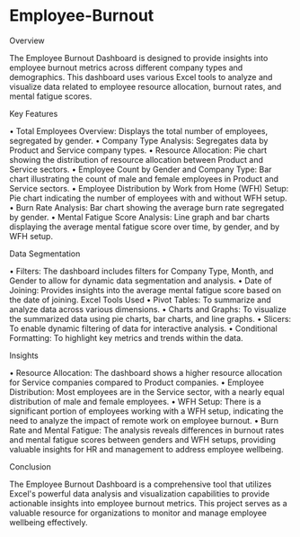 # Employee-Burnout
Overview


The Employee Burnout Dashboard is designed to provide insights into employee burnout metrics across different company types and demographics. This dashboard uses various Excel tools to analyze and visualize data related to employee resource allocation, burnout rates, and mental fatigue scores.


Key Features


•	Total Employees Overview: Displays the total number of employees, segregated by gender.
•	Company Type Analysis: Segregates data by Product and Service company types.
•	Resource Allocation: Pie chart showing the distribution of resource allocation between Product and Service sectors.
•	Employee Count by Gender and Company Type: Bar chart illustrating the count of male and female employees in Product and Service sectors.
•	Employee Distribution by Work from Home (WFH) Setup: Pie chart indicating the number of employees with and without WFH setup.
•	Burn Rate Analysis: Bar chart showing the average burn rate segregated by gender.
•	Mental Fatigue Score Analysis: Line graph and bar charts displaying the average mental fatigue score over time, by gender, and by WFH setup.


Data Segmentation

•	Filters: The dashboard includes filters for Company Type, Month, and Gender to allow for dynamic data segmentation and analysis.
•	Date of Joining: Provides insights into the average mental fatigue score based on the date of joining.
Excel Tools Used
•	Pivot Tables: To summarize and analyze data across various dimensions.
•	Charts and Graphs: To visualize the summarized data using pie charts, bar charts, and line graphs.
•	Slicers: To enable dynamic filtering of data for interactive analysis.
•	Conditional Formatting: To highlight key metrics and trends within the data.

Insights

•	Resource Allocation: The dashboard shows a higher resource allocation for Service companies compared to Product companies.
•	Employee Distribution: Most employees are in the Service sector, with a nearly equal distribution of male and female employees.
•	WFH Setup: There is a significant portion of employees working with a WFH setup, indicating the need to analyze the impact of remote work on employee burnout.
•	Burn Rate and Mental Fatigue: The analysis reveals differences in burnout rates and mental fatigue scores between genders and WFH setups, providing valuable insights for HR and management to address employee wellbeing.

Conclusion

The Employee Burnout Dashboard is a comprehensive tool that utilizes Excel's powerful data analysis and visualization capabilities to provide actionable insights into employee burnout metrics. This project serves as a valuable resource for organizations to monitor and manage employee wellbeing effectively.



